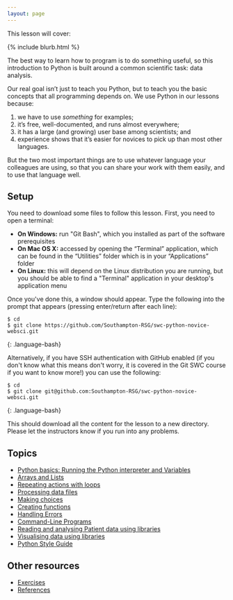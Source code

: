 ```yaml
---
layout: page
---
```


<p>This lesson will cover:</p>
{% include blurb.html %}


The best way to learn how to program is to do something useful, so this introduction to Python is built around a common scientific task: data analysis.

Our real goal isn’t just to teach you Python, but to teach you the basic concepts that all programming depends on. We use Python in our lessons because:

1. we have to use *something* for examples;
2. it’s free, well-documented, and runs almost everywhere;
3. it has a large (and growing) user base among scientists; and
4. experience shows that it’s easier for novices to pick up than most other languages.

But the two most important things are to use whatever language your colleagues are using, so that you can share your work with them easily, and to use that language well.

## Setup

You need to download some files to follow this lesson. First, you need to open a terminal:

- **On Windows:** run "Git Bash", which you installed as part of the software prerequisites
- **On Mac OS X:** accessed by opening the “Terminal” application, which can be found in the “Utilities” folder which is in your “Applications” folder
- **On Linux:** this will depend on the Linux distribution you are running, but you should be able to find a "Terminal" application in your desktop's application menu

Once you've done this, a window should appear. Type the following into the prompt that appears (pressing enter/return after each line):

~~~
$ cd
$ git clone https://github.com/Southampton-RSG/swc-python-novice-websci.git
~~~
{: .language-bash}

Alternatively, if you have SSH authentication with GitHub enabled (if you don't know what this means don't worry, it is
covered in the Git SWC course if you want to know more!) you can use the following:

~~~
$ cd
$ git clone git@github.com:Southampton-RSG/swc-python-novice-websci.git
~~~
{: .language-bash}

This should download all the content for the lesson to a new directory.
Please let the instructors know if you run into any problems.

## Topics

*  [Python basics: Running the Python interpreter and Variables](https://southampton-rsg.github.io/swc-python-novice-websci/01-basic/index.html)
*  [Arrays and Lists](https://southampton-rsg.github.io/swc-python-novice-websci/02-lists/index.html)
*  [Repeating actions with loops](https://southampton-rsg.github.io/swc-python-novice-websci/03-loops/index.html)
*  [Processing data files](https://southampton-rsg.github.io/swc-python-novice-websci/04-files/index.html)
*  [Making choices](https://southampton-rsg.github.io/swc-python-novice-websci/05-cond/index.html)
*  [Creating functions](https://southampton-rsg.github.io/swc-python-novice-websci/06-functions/index.html)
*  [Handling Errors](https://southampton-rsg.github.io/swc-python-novice-websci/07-errors/index.html)
*  [Command-Line Programs](https://southampton-rsg.github.io/swc-python-novice-websci/08-cmdline/index.html)
*  [Reading and analysing Patient data using libraries](https://southampton-rsg.github.io/swc-python-novice-websci/09-numpy/index.html)
*  [Visualising data using libraries](https://southampton-rsg.github.io/swc-python-novice-websci/10-matplotlib/index.html)
*  [Python Style Guide](https://southampton-rsg.github.io/swc-python-novice-websci/11-Python-style-guide/index.html)

## Other resources
*  [Exercises](https://southampton-rsg.github.io/swc-python-novice-websci/Challenges/index.html)
*  [References](https://southampton-rsg.github.io/swc-python-novice-websci/reference/index.html)
